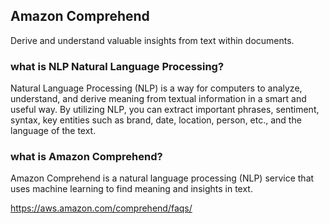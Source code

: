 ## Amazon Comprehend

Derive and understand valuable insights from text within documents.

### what is NLP Natural Language Processing?

Natural Language Processing (NLP) is a way for computers to analyze, understand, and derive meaning from textual information in a smart and useful way. By utilizing NLP, you can extract important phrases, sentiment, syntax, key entities such as brand, date, location, person, etc., and the language of the text.

### what is Amazon Comprehend?

Amazon Comprehend is a natural language processing (NLP) service that uses machine learning to find meaning and insights in text.


https://aws.amazon.com/comprehend/faqs/